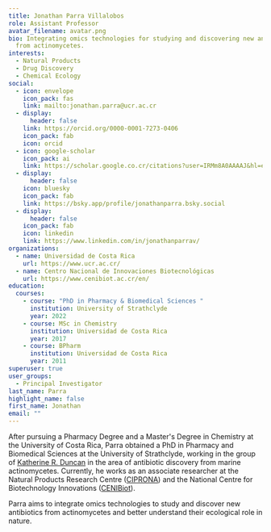 ```yaml
---
title: Jonathan Parra Villalobos
role: Assistant Professor
avatar_filename: avatar.png
bio: Integrating omics technologies for studying and discovering new antibiotics
  from actinomycetes.
interests:
  - Natural Products
  - Drug Discovery
  - Chemical Ecology
social:
  - icon: envelope
    icon_pack: fas
    link: mailto:jonathan.parra@ucr.ac.cr
  - display:
      header: false
    link: https://orcid.org/0000-0001-7273-0406
    icon_pack: fab
    icon: orcid
  - icon: google-scholar
    icon_pack: ai
    link: https://scholar.google.co.cr/citations?user=IRMm8A0AAAAJ&hl=en
  - display:
      header: false
    icon: bluesky
    icon_pack: fab
    link: https://bsky.app/profile/jonathanparra.bsky.social
  - display:
      header: false
    icon_pack: fab
    icon: linkedin
    link: https://www.linkedin.com/in/jonathanparrav/
organizations:
  - name: Universidad de Costa Rica
    url: https://www.ucr.ac.cr/
  - name: Centro Nacional de Innovaciones Biotecnológicas
    url: https://www.cenibiot.ac.cr/en/
education:
  courses:
    - course: "PhD in Pharmacy & Biomedical Sciences "
      institution: University of Strathclyde
      year: 2022
    - course: MSc in Chemistry
      institution: Universidad de Costa Rica
      year: 2017
    - course: BPharm
      institution: Universidad de Costa Rica
      year: 2011
superuser: true
user_groups:
  - Principal Investigator
last_name: Parra
highlight_name: false
first_name: Jonathan
email: ""
---
```

After pursuing a Pharmacy Degree and a Master's Degree in Chemistry at the University of Costa Rica, Parra obtained a PhD in Pharmacy and Biomedical Sciences at the University of Strathclyde, working in the group of [Katherine R. Duncan](https://t.co/Lji59VJjqQ) in the area of ​​antibiotic discovery from marine actinomycetes. Currently, he works as an associate researcher at the Natural Products Research Centre ([CIPRONA](https://ciprona.ucr.ac.cr/)) and the National Centre for Biotechnology Innovations ([CENIBiot](https://www.cenibiot.ac.cr/en/)).

Parra aims to integrate omics technologies to study and discover new antibiotics from actinomycetes and better understand their ecological role in nature.
